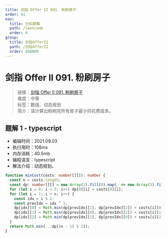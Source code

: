 ```yaml
---
title: 剑指 Offer II 091. 粉刷房子
order: 91
nav:
  title: 力扣题解
  path: /leetcode
  order: 4
group:
  title: 剑指OfferII
  path: /剑指OfferII
  order: 400000
---
```


# 剑指 Offer II 091. 粉刷房子

> 链接：[剑指 Offer II 091. 粉刷房子](https://leetcode-cn.com/problems/JEj789/)  
> 难度：中等  
> 标签：数组、动态规划  
> 简介：请计算出粉刷完所有房子最少的花费成本。

## 题解 1 - typescript

- 编辑时间：2021.09.03
- 执行用时：108ms
- 内存消耗：40.5mb
- 编程语言：typescript
- 解法介绍：动态规划。

```typescript
function minCost(costs: number[][]): number {
  const n = costs.length;
  const dp: number[][] = new Array(2).fill(0).map(_ => new Array(3).fill(Infinity));
  for (let i = 0; i < 3; i++) dp[0][i] = costs[0][i];
  for (let i = 1; i < n; i++) {
    const idx = i % 2;
    const prevIdx = idx ^ 1;
    dp[idx][0] = Math.min(dp[prevIdx][1], dp[prevIdx][2]) + costs[i][0];
    dp[idx][1] = Math.min(dp[prevIdx][0], dp[prevIdx][2]) + costs[i][1];
    dp[idx][2] = Math.min(dp[prevIdx][1], dp[prevIdx][0]) + costs[i][2];
  }
  return Math.min(...dp[(n - 1) % 2]);
}
```
